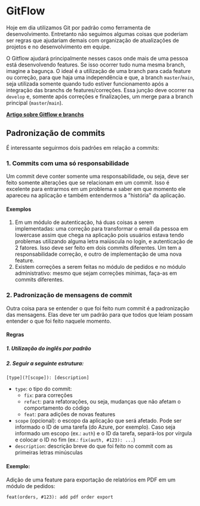 # GitFlow

Hoje em dia utilizamos Git por padrão como ferramenta de desenvolvimento. Entretanto não seguimos algumas coisas que poderiam ser regras que ajudariam demais com organização de atualizações de projetos e no desenvolvimento em equipe.

O Gitflow ajudará principalmente nesses casos onde mais de uma pessoa está desenvolvendo features. Se isso ocorrer tudo numa mesma branch, imagine a bagunça. O ideal é a utilização de uma branch para cada feature ou correção, para que haja uma independência e que, a branch ```master```/```main```, seja utilizada somente quando tudo estiver funcionamento após a integração das branchs de features/correções. Essa junção deve ocorrer na ```develop``` e, somente após correções e finalizações, um merge para a branch principal (```master```/```main```).

**[Artigo sobre Gitflow e branchs](https://medium.com/trainingcenter/utilizando-o-fluxo-git-flow-e63d5e0d5e04)**

## Padronização de commits

É interessante seguirmos dois padrões em relação a commits:

### 1. Commits com uma só responsabilidade

Um commit deve conter somente uma responsabilidade, ou seja, deve ser feito somente alterações que se relacionam em um commit. Isso é excelente para entrarmos em um problema e saber em que momento ele apareceu na aplicação e também entendermos a "história" da aplicação.

#### Exemplos

1. Em um módulo de autenticação, há duas coisas a serem implementadas: uma correção para transformar o email da pessoa em lowercase assim que chega na aplicação pois usuários estava tendo problemas utilizando alguma letra maiúscula no login, e autenticação de 2 fatores. Isso deve ser feito em dois commits diferentes. Um tem a responsabilidade correção, e outro de implementação de uma nova feature.
2. Existem correções a serem feitas no módulo de pedidos e no módulo administrativo: mesmo que sejam correções mínimas, faça-as em commits diferentes.

### 2. Padronização de mensagens de commit

Outra coisa para se entender o que foi feito num commit é a padronização das mensagens. Elas deve ter um padrão para que todos que leiam possam entender o que foi feito naquele momento.

#### Regras

##### 1. Utilização do inglês por padrão

##### 2. Seguir a seguinte estrutura:

```[type](?[scope]): [description]```

- ```type```: o tipo do commit:
  - ```fix```: para correções
  - ```refact```: para refatorações, ou seja, mudanças que não afetam o comportamento do código
  - ```feat```: para adições de novas features
- ```scope``` (opcional): o escopo da aplicação que será afetado. Pode ser informado o ID de uma tarefa (do Azure, por exemplo). Caso seja informado um escopo (ex.: ```auth```) e o ID da tarefa, separá-los por vírgula e colocar o ID no fim (ex.: ```fix(auth, #123): ...```)
- ```description```: descrição breve do que foi feito no commit com as primeiras letras minúsculas

#### Exemplo:

Adição de uma feature para exportação de relatórios em PDF em um módulo de pedidos:

```feat(orders, #123): add pdf order export``` 
